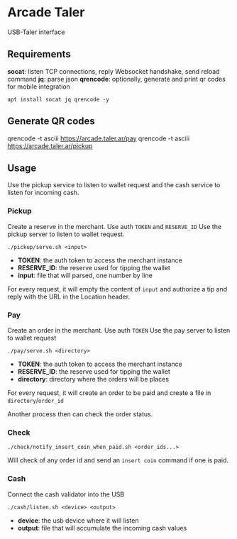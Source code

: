 # Arcade Taler 

USB-Taler interface

## Requirements

**socat**: listen TCP connections, reply Websocket handshake, send reload command
**jq**: parse json
**qrencode**: optionally, generate and print qr codes for mobile integration

```
apt install socat jq qrencode -y
```

## Generate QR codes

qrencode -t asciii https://arcade.taler.ar/pay
qrencode -t asciii https://arcade.taler.ar/pickup

## Usage

Use the pickup service to listen to wallet request and the cash service to listen for incoming cash.

### Pickup

Create a reserve in the merchant. Use auth `TOKEN` and `RESERVE_ID`
Use the pickup server to listen to wallet request.

```
./pickup/serve.sh <input>
```

 * **TOKEN**: the auth token to access the merchant instance
 * **RESERVE_ID**: the reserve used for tipping the wallet
 * **input**: file that will parsed, one number by line

For every request, it will empty the content of `input` and authorize a tip and reply with the URL in the Location header.

### Pay

Create an order in the merchant. Use auth `TOKEN`
Use the pay server to listen to wallet request

```
./pay/serve.sh <directory>
```

 * **TOKEN**: the auth token to access the merchant instance
 * **RESERVE_ID**: the reserve used for tipping the wallet
 * **directory**: directory where the orders will be places

For every request, it will create an order to be paid and create a file in `directory`/`order_id`

Another process then can check the order status.

### Check

```
./check/notify_insert_coin_when_paid.sh <order_ids...>
```

Will check of any order id and send an `insert coin` command if one is paid.

### Cash

Connect the cash validator into the USB

```
./cash/listen.sh <device> <output>
```

 * **device**: the usb device where it will listen
 * **output**: file that will accumulate the incoming cash values


